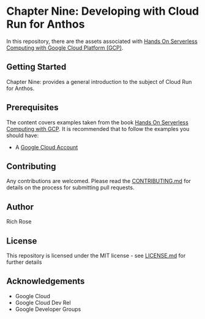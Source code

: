 # Chapter Nine: Developing  with Cloud Run for Anthos 

In this repository, there are the assets associated with [Hands On Serverless Computing with Google Cloud Platform (GCP)](TBC).

## Getting Started

Chapter Nine: provides a general introduction to the subject of Cloud Run for Anthos.

## Prerequisites

The content covers examples taken from the book [Hands On Serverless Computing with GCP](). It is recommended that to follow the examples you should have:

* A [Google Cloud Account](https://cloud.google.com)


## Contributing

Any contributions are welcomed. Please read the [CONTRIBUTING.md](TBC) for details on the process for submitting pull requests.

## Author

Rich Rose

## License

This repository is licensed under the MIT license - see [LICENSE.md](TBC) for further details

## Acknowledgements

* Google Cloud
* Google Cloud Dev Rel
* Google Developer Groups


